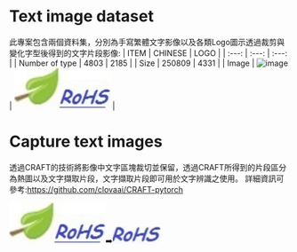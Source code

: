 # Text image dataset
此專案包含兩個資料集，分別為手寫繁體文字影像以及各類Logo圖示透過裁剪與變化字型後得到的文字片段影像:
| ITEM | CHINESE | LOGO |
| :---: | :---: | :---: |
| Number of type | 4803 | 2185 |
| Size | 250809 | 4331 |
| Image | ![image](https://github.com/Arthur1114414/Text_image_dataset/blob/main/%E8%B9%8A_78.png) | ![image](https://github.com/Arthur1114414/Text_image_dataset/blob/main/2N3501UB___SOT23-page1_Logo0.jpg) |

# Capture text images
透過CRAFT的技術將影像中文字區塊裁切並保留，透過CRAFT所得到的片段區分為熱圖以及文字擷取片段，文字擷取片段即可用於文字辨識之使用。
詳細資訊可參考:https://github.com/clovaai/CRAFT-pytorch

![image](https://github.com/Arthur1114414/Text_image_dataset/blob/main/2N3501UB___SOT23-page1_Logo0.jpg)➡️![image](https://github.com/Arthur1114414/Text_image_dataset/blob/main/crop_1.png)

